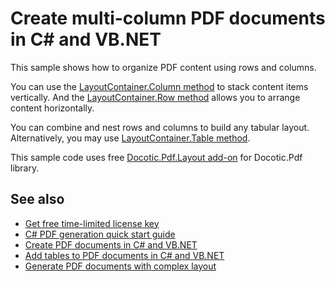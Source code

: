 # Create multi-column PDF documents in C# and VB.NET
This sample shows how to organize PDF content using rows and columns.

You can use the [LayoutContainer.Column method](https://api.docotic.com/layout/layoutcontainer-column) to stack content items vertically.
And the [LayoutContainer.Row method](https://api.docotic.com/layout/layoutcontainer-row) allows you to arrange content horizontally.

You can combine and nest rows and columns to build any tabular layout. Alternatively, you may use
[LayoutContainer.Table method](https://api.docotic.com/layout/layoutcontainer-table).

This sample code uses free [Docotic.Pdf.Layout add-on](https://www.nuget.org/packages/BitMiracle.Docotic.Pdf.Layout/) for Docotic.Pdf library.

## See also
* [Get free time-limited license key](https://bitmiracle.com/pdf-library/download)
* [C# PDF generation quick start guide](https://bitmiracle.com/pdf-library/layout/getting-started)
* [Create PDF documents in C# and VB.NET](https://bitmiracle.com/pdf-library/create-pdf)
* [Add tables to PDF documents in C# and VB.NET](/Samples/Layout/Tables)
* [Generate PDF documents with complex layout](/Samples/Layout/ComplexLayout)